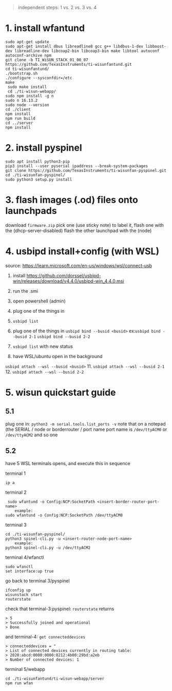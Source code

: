 > independent steps: 1 vs. 2 vs. 3 vs. 4

# 1. install wfantund
```
sudo apt-get update
sudo apt-get install dbus libreadline8 gcc g++ libdbus-1-dev libboost-dev libreadline-dev libcoap2-bin libcoap3-bin make libtool autoconf autoconf-archive npm
git clone -b TI_WiSUN_STACK_01_00_07  https://github.com/TexasInstruments/ti-wisunfantund.git
cd ti-wisunfantund/
./bootstrap.sh
./configure --sysconfdir=/etc
make
 sudo make install
 cd ./ti-wisun-webapp/
sudo npm install -g n
sudo n 16.13.2
sudo node --version
cd ./client
npm install
npm run build
cd ../server
npm install
```

# 2. install pyspinel
```
sudo apt install python3-pip
pip3 install --user pyserial ipaddress --break-system-packages
git clone https://github.com/TexasInstruments/ti-wisunfan-pyspinel.git
cd ./ti-wisunfan-pyspinel/
sudo python3 setup.py install
```

# 3. flash images (.od) files onto launchpads
download `firmware.zip`
pick one (use sticky note) to label it, flash one with the (dhcp-server-disabled)
flash the other launchpad with the (node)

# 4. usbipd install+config (with WSL)
source: https://learn.microsoft.com/en-us/windows/wsl/connect-usb
1. install https://github.com/dorssel/usbipd-win/releases/download/v4.4.0/usbipd-win_4.4.0.msi
2. run the .smi
3. open powershell (admin)
4. plug one of the things in
5. `usbipd list`
6. plug one of the things in
`usbipd bind --busid <busid>`
	ex:`usbipd bind --busid 2-1`
		`usbipd bind --busid 2-2`

8. `usbipd list` with new status
9. have WSL/ubuntu open in the background

`usbipd attach --wsl --busid <busid>`
11. `usbipd attach --wsl --busid 2-1`
12. `usbipd attach --wsl --busid 2-2`


# 5. wisun quickstart guide

## 5.1
plug one in:
`python3 -m serial.tools.list_ports -v`
note that on a notepad (the SERIAL / node or borderrouter / port name
port name is `/dev/ttyACM0` or `/dev/ttyACM2` and so one


## 5.2
have 5 WSL terminals opens, and execute this in sequence


terminal 1
```
ip a
```
terminal 2
```
 sudo wfantund -o Config:NCP:SocketPath <insert-border-router-port-name>
    example:
sudo wfantund -o Config:NCP:SocketPath /dev/ttyACM0
```
terminal 3
```
cd ./ti-wisunfan-pyspinel/
python3 spinel-cli.py -u <insert-router-node-port-name>
    example:
python3 spinel-cli.py -u /dev/ttyACM2
```

terminal 4/wfanctl
```
sudo wfanctl
set interface:up true
```
go back to terminal 3/pyspinel
```
ifconfig up
wisunstack start
routerstate
```
check that terminal-3:pyspinel: `routerstate` returns 
```
> 5 
> Successfully joined and operational 
> Done
```
and terminal-4: `get connecteddevices`
```
> connecteddevices = "
> List of connected devices currently in routing table:
> 2020:abcd:0000:0000:0212:4b00:29bd:a2eb
> Number of connected devices: 1
```
terminal 5/webapp
```
cd ./ti-wisunfantund/ti-wisun-webapp/server
npm run wfan
```
